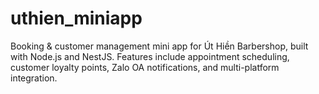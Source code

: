 # uthien_miniapp
Booking &amp; customer management mini app for Út Hiền Barbershop, built with Node.js and NestJS. Features include appointment scheduling, customer loyalty points, Zalo OA notifications, and multi-platform integration.
